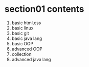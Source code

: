 # section01 contents 
1. basic html,css
2. basic linux
3. basic git
4. basic java lang
5. basic OOP
6. advanced OOP
7. collection
8. advanced java lang
